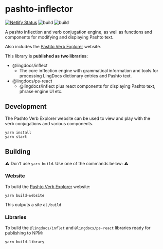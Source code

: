 # pashto-inflector

[![Netlify Status](https://api.netlify.com/api/v1/badges/ca3a7720-876f-4375-a77e-2e7bfdcee48a/deploy-status)](https://app.netlify.com/sites/pashto-verbs/deploys)
![build](https://github.com/lingdocs/pashto-inflector/actions/workflows/ci.yml/badge.svg)
![build](https://github.com/lingdocs/pashto-inflector/actions/workflows/publish.yml/badge.svg)

A pashto inflection and verb conjugation engine, as well as functions and components for modifying and displaying Pashto text.

Also includes the [Pashto Verb Explorer](https://verbs.lingdocs.com) website.

This library is **published as two libraries**:

- @lingdocs/inflect  
    - The core inflection engine with grammatical information and tools for processing LingDocs dictionary entries and Pashto text.
- @lingdocs/ps-react
    - @lingdocs/inflect plus react components for displaying Pashto text, phrase engine UI etc.

## Development

The Pashto Verb Explorer website can be used to view and play with the verb conjugations and various components. 

```
yarn install
yarn start
```

## Building

⚠ Don't use `yarn build`. Use one of the commands below: ⚠

### Website

To build the [Pashto Verb Explorer](https://verbs.lingdocs.com) website:

```
yarn build-website
```

This outputs a site at `/build`

### Libraries

To build the `@lingdocs/inflet` and `@lingdocs/ps-react` libraries ready for publishing to NPM:

```
yarn build-library
```
